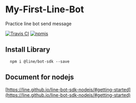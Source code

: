 # My-First-Line-Bot
Practice line bot send message 

[![Travis CI](https://travis-ci.org/line/line-bot-sdk-nodejs.svg?branch=master)](https://travis-ci.org/line/line-bot-sdk-nodejs)
[![npmjs](https://badge.fury.io/js/%40line%2Fbot-sdk.svg)](https://www.npmjs.com/package/@line/bot-sdk)
## Install Library 
```npm
  npm i @line/bot-sdk --save 
```
## Document for nodejs
  [https://line.github.io/line-bot-sdk-nodejs/#getting-started](https://line.github.io/line-bot-sdk-nodejs/#getting-started)
